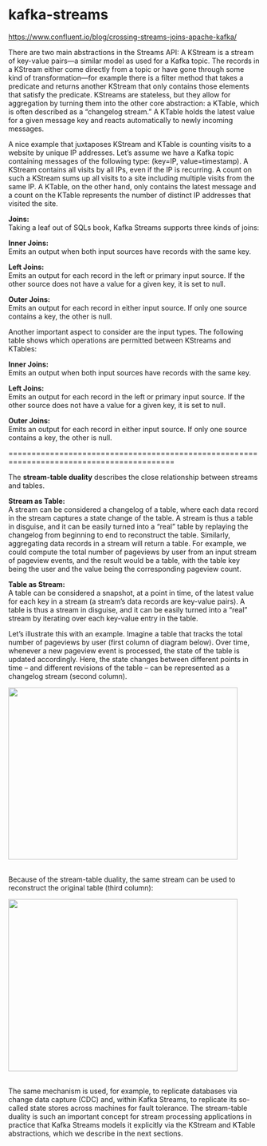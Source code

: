 # kafka-streams

https://www.confluent.io/blog/crossing-streams-joins-apache-kafka/

There are two main abstractions in the Streams API: A KStream is a stream of key-value pairs—a similar model as used for a Kafka topic. The records in a KStream either come directly from a topic or have gone through some kind of transformation—for example there is a filter method that takes a predicate and returns another KStream that only contains those elements that satisfy the predicate. KStreams are stateless, but they allow for aggregation by turning them into the other core abstraction: a KTable, which is often described as a “changelog stream.” A KTable holds the latest value for a given message key and reacts automatically to newly incoming messages.

A nice example that juxtaposes KStream and KTable is counting visits to a website by unique IP addresses. Let’s assume we have a Kafka topic containing messages of the following type: (key=IP, value=timestamp). A KStream contains all visits by all IPs, even if the IP is recurring. A count on such a KStream sums up all visits to a site including multiple visits from the same IP. A KTable, on the other hand, only contains the latest message and a count on the KTable represents the number of distinct IP addresses that visited the site.

<b>Joins:</b><br>
Taking a leaf out of SQLs book, Kafka Streams supports three kinds of joins:

<b>Inner Joins:</b><br> Emits an output when both input sources have records with the same key.

<b>Left Joins:</b><br> Emits an output for each record in the left or primary input source. If the other source does not have a value for a given key, it is set to null.

<b>Outer Joins:</b><br> Emits an output for each record in either input source. If only one source contains a key, the other is null.

Another important aspect to consider are the input types. The following table shows which operations are permitted between KStreams and KTables:

<b>Inner Joins:</b><br> Emits an output when both input sources have records with the same key.

<b>Left Joins:</b><br> Emits an output for each record in the left or primary input source. If the other source does not have a value for a given key, it is set to null.

<b>Outer Joins:</b><br> Emits an output for each record in either input source. If only one source contains a key, the other is null.

==========================================================================================

The <b>stream-table duality</b> describes the close relationship between streams and tables.<br>

<b>Stream as Table:</b><br> A stream can be considered a changelog of a table, where each data record in the stream captures a state change of the table. A stream is thus a table in disguise, and it can be easily turned into a “real” table by replaying the changelog from beginning to end to reconstruct the table. Similarly, aggregating data records in a stream will return a table. For example, we could compute the total number of pageviews by user from an input stream of pageview events, and the result would be a table, with the table key being the user and the value being the corresponding pageview count.<br>

<b>Table as Stream:</b><br> A table can be considered a snapshot, at a point in time, of the latest value for each key in a stream (a stream’s data records are key-value pairs). A table is thus a stream in disguise, and it can be easily turned into a “real” stream by iterating over each key-value entry in the table.<br>

Let’s illustrate this with an example. Imagine a table that tracks the total number of pageviews by user (first column of diagram below). Over time, whenever a new pageview event is processed, the state of the table is updated accordingly. Here, the state changes between different points in time – and different revisions of the table – can be represented as a changelog stream (second column).<br>

<img src="https://docs.confluent.io/platform/current/_images/streams-table-duality-02.jpg" width="460" height="345"> <br><br>


Because of the stream-table duality, the same stream can be used to reconstruct the original table (third column):<br>

<img src="https://docs.confluent.io/platform/current/_images/streams-table-duality-03.jpg" width="460" height="345"><br><br>

The same mechanism is used, for example, to replicate databases via change data capture (CDC) and, within Kafka Streams, to replicate its so-called state stores across machines for fault tolerance. The stream-table duality is such an important concept for stream processing applications in practice that Kafka Streams models it explicitly via the KStream and KTable abstractions, which we describe in the next sections.



